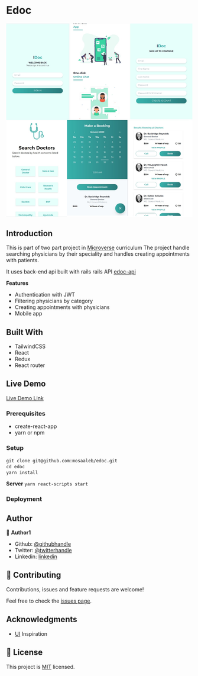 # Edoc

![screenshot](screenshot.jpg)

## Introduction
This is part of two part project in [Microverse](https://www.microverse.org/) curriculum
The project handle searching physicians by their speciality and handles creating appointments with patients.

It uses back-end api built with rails
rails API [edoc-api](https://github.com/mosaaleb/edoc-api/)

**Features**
- Authentication with JWT
- Filtering physicians by category
- Creating appointments with physicians
- Mobile app

## Built With
- TailwindCSS
- React
- Redux
- React router

## Live Demo

[Live Demo Link](https://livedemo.com)

### Prerequisites
- create-react-app
- yarn or npm

### Setup
```
git clone git@github.com:mosaaleb/edoc.git
cd edoc
yarn install
```

**Server**
`yarn react-scripts start`

### Deployment

## Author

👤 **Author1**

- Github: [@githubhandle](https://github.com/mosaaleb)
- Twitter: [@twitterhandle](https://twitter.com/muhammadebeid)
- Linkedin: [linkedin](https://www.linkedin.com/in/muhammadebeid/)

## 🤝 Contributing

Contributions, issues and feature requests are welcome!

Feel free to check the [issues page](issues/).

## Acknowledgments
- [UI](https://www.behance.net/gallery/77208667/MediCo-Medical-mobile-app-UIUX-design?tracking_source=search%7Cmobile%20app) Inspiration

## 📝 License
This project is [MIT](lic.url) licensed.